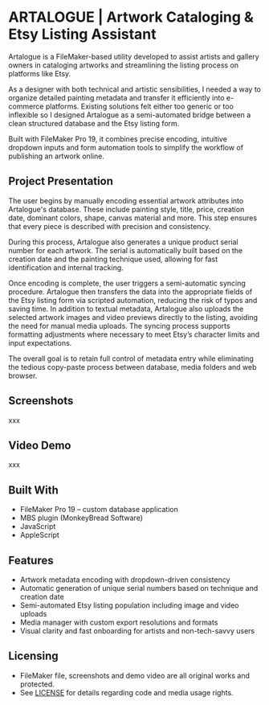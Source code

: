 # ARTALOGUE | Artwork Cataloging & Etsy Listing Assistant

Artalogue is a FileMaker-based utility developed to assist artists and gallery owners in cataloging artworks and streamlining the listing process on platforms like Etsy.

As a designer with both technical and artistic sensibilities, I needed a way to organize detailed painting metadata and transfer it efficiently into e-commerce platforms. Existing solutions felt either too generic or too inflexible so I designed Artalogue as a semi-automated bridge between a clean structured database and the Etsy listing form.

Built with FileMaker Pro 19, it combines precise encoding, intuitive dropdown inputs and form automation tools to simplify the workflow of publishing an artwork online.

## Project Presentation

The user begins by manually encoding essential artwork attributes into Artalogue's database. These include painting style, title, price, creation date, dominant colors, shape, canvas material and more. This step ensures that every piece is described with precision and consistency.

During this process, Artalogue also generates a unique product serial number for each artwork. The serial is automatically built based on the creation date and the painting technique used, allowing for fast identification and internal tracking.

Once encoding is complete, the user triggers a semi-automatic syncing procedure. Artalogue then transfers the data into the appropriate fields of the Etsy listing form via scripted automation, reducing the risk of typos and saving time. In addition to textual metadata, Artalogue also uploads the selected artwork images and video previews directly to the listing, avoiding the need for manual media uploads. The syncing process supports formatting adjustments where necessary to meet Etsy’s character limits and input expectations.

The overall goal is to retain full control of metadata entry while eliminating the tedious copy-paste process between database, media folders and web browser.

## Screenshots

xxx

## Video Demo

xxx

## Built With

- FileMaker Pro 19 – custom database application
- MBS plugin (MonkeyBread Software)
- JavaScript
- AppleScript

## Features

- Artwork metadata encoding with dropdown-driven consistency
- Automatic generation of unique serial numbers based on technique and creation date
- Semi-automated Etsy listing population including image and video uploads
- Media manager with custom export resolutions and formats
- Visual clarity and fast onboarding for artists and non-tech-savvy users

## Licensing

- FileMaker file, screenshots and demo video are all original works and protected.
- See [LICENSE](./LICENSE) for details regarding code and media usage rights.
